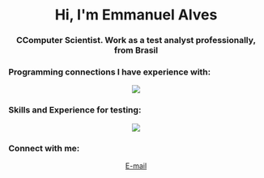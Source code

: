 <h1 align="center">Hi, I'm Emmanuel Alves</h1>
<h3 align="center">CComputer Scientist. Work as a test analyst professionally, from Brasil</h3>

<p align="left">
</p>

<h3 align="left">Programming connections I have experience with:</h3>

<p align="center">
  <a href="https://skillicons.dev">
    <img src="https://skillicons.dev/icons?i=python,java,kotlin,js" />
  </a>
</p>

<h3 align="left">Skills and Experience for testing:</h3>

<p align="center">
  <a href="https://skillicons.dev">
    <img src="https://skillicons.dev/icons?i=git,github,gitlab,docker,androidstudio,gradle,linux,sqlite,selenium,cypress" />
  </a>
</p>


  
<h3 align="left">Connect with me:</h3>
<div style="text-align: center;">
  <a href="alvesmendes860@gmail.com">E-mail</a>
</div>
